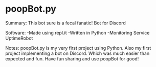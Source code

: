 # poopBot.py

Summary:
This bot sure is a fecal fanatic! Bot for Discord


Software:
-Made using repl.it
-Written in Python
-Monitoring Service UptimeRobot


Notes:
poopBot.py is my very first project using Python. Also my first project implementing a bot on Discord. Which was much easier than expected and fun.
Have fun sharing and use poopBot for good!
